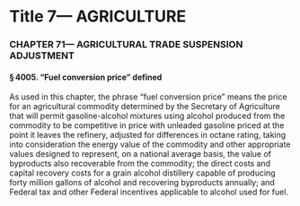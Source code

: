 
# Title 7— AGRICULTURE
### CHAPTER 71— AGRICULTURAL TRADE SUSPENSION ADJUSTMENT
#### § 4005. “Fuel conversion price” defined

As used in this chapter, the phrase “fuel conversion price” means the price for an agricultural commodity determined by the Secretary of Agriculture that will permit gasoline-alcohol mixtures using alcohol produced from the commodity to be competitive in price with unleaded gasoline priced at the point it leaves the refinery, adjusted for differences in octane rating, taking into consideration the energy value of the commodity and other appropriate values designed to represent, on a national average basis, the value of byproducts also recoverable from the commodity; the direct costs and capital recovery costs for a grain alcohol distillery capable of producing forty million gallons of alcohol and recovering byproducts annually; and Federal tax and other Federal incentives applicable to alcohol used for fuel.
